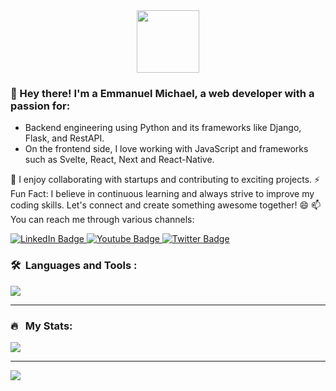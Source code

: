 <div id="header" align="center">
  <img src="https://media.giphy.com/media/M9gbBd9nbDrOTu1Mqx/giphy.gif" width="100"/>
</div>

### 👋 Hey there! I'm a Emmanuel Michael, a web developer with a passion for:
- Backend engineering using Python and its frameworks like Django, Flask, and RestAPI.
- On the frontend side, I love working with JavaScript and frameworks such as Svelte, React, Next and React-Native.

👯 I enjoy collaborating with startups and contributing to exciting projects.
⚡ Fun Fact: I believe in continuous learning and always strive to improve my coding skills. Let's connect and create something awesome together! 😄
📫 You can reach me through various channels:

<div id="badges">
  <a href="https://www.linkedin.com/in/emmanuel-michael-728678217">
    <img src="https://img.shields.io/badge/LinkedIn-blue?style=for-the-badge&logo=linkedin&logoColor=white" alt="LinkedIn Badge"/>
  </a>
  <a href="https://wa.me/2349039108667">
    <img src="https://img.shields.io/badge/WhatsApp-lightgreen?style=for-the-badge&logo=whatsapp&logoColor=white" alt="Youtube Badge"/>
  </a>
  <a href="https://twitter.com/MI_CHO_CHO?s=09">
    <img src="https://img.shields.io/badge/Twitter-blue?style=for-the-badge&logo=twitter&logoColor=white" alt="Twitter Badge"/>
  </a>
</div>

### 🛠 &nbsp;Languages and Tools :

<p>
  <a href="https://skillicons.dev">
    <img src="https://skillicons.dev/icons?i=react,redux,ts,python,mysql,css,tailwind,nextjs,git,github,html,js,postman,django,flask,figma,svelte,vite,vscode,materialui" />
  </a>
</p>

---

### 🔥 &nbsp; My Stats:
![](https://github-readme-streak-stats.herokuapp.com/?user=preciousken&theme=dark&hide_border=true)<br/>

---
[![](https://visitcount.itsvg.in/api?id=preciousken&icon=0&color=0)](https://visitcount.itsvg.in)
